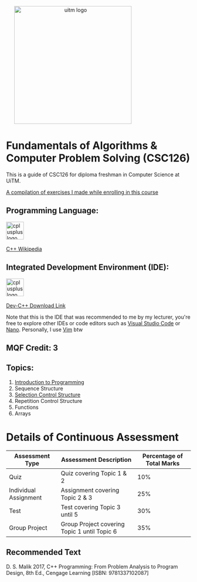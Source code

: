 <div align="center">
  <img src="https://upload.wikimedia.org/wikipedia/en/7/74/Universiti_Teknologi_MARA_logo.svg" height="320" alt="uitm logo"  />
  <img width="137" />
</div>

# Fundamentals of Algorithms & Computer Problem Solving (CSC126)

This is a guide of CSC126 for diploma freshman in Computer Science at UiTM.

[A compilation of exercises I made while enrolling in this course](https://github.com/shahxvi/uitm-cdcs110/tree/753e856f2000413dace510ed333f83134b6dca26/CSC126)

## Programming Language:
<div align="left">
  <img src="https://cdn.jsdelivr.net/gh/devicons/devicon/icons/cplusplus/cplusplus-original.svg" height="48" alt="cplusplus logo"  />
  <img width="48" />
</div>

[C++ Wikipedia](https://en.wikipedia.org/wiki/C++)

## Integrated Development Environment (IDE): 
<div align="left">
  <img src="https://bloodshed.net/data/_uploaded/image/blddevcpp.png" height="48" alt="cplusplus logo"  />
  <img width="48" />
</div>

[Dev-C++ Download Link](https://sourceforge.net/projects/orwelldevcpp/files/Setup%20Releases/Dev-Cpp%205.11%20TDM-GCC%204.9.2%20Setup.exe/download)

Note that this is the IDE that was recommended to me by my lecturer, you're free to explore other IDEs or code editors such as [Visual Studio Code](https://code.visualstudio.com) or [Nano](https://www.nano-editor.org/). Personally, I use [Vim](https://www.vim.org/) btw



## MQF Credit: 3

## Topics:
1. [Introduction to Programming](https://github.com/shahxvi/uitm-cdcs110/blob/753e856f2000413dace510ed333f83134b6dca26/CSC126/W2%20Introduction/Topic%201%20(Slides).pdf)
2. Sequence Structure
3. [Selection Control Structure](https://github.com/shahxvi/uitm-cdcs110/blob/3e63f2c1952c54615f486af1f1bc632712503fa1/CSC126/W5%20%232%20Selection%20Lab%20Module%201/00.%20Selection%20Control%20Structures.pdf)
4. Repetition Control Structure
5. Functions
6. Arrays

# Details of Continuous Assessment

| Assessment Type       | Assessment Description                       | Percentage of Total Marks |
| --------------------- | -------------------------------------------- | ------------------------- |
| Quiz                  | Quiz covering Topic 1 & 2                    | 10%                       |
| Individual Assignment | Assignment covering Topic 2 & 3              | 25%                       |
| Test                  | Test covering Topic 3 until 5                | 30%                       |
| Group Project         | Group Project covering Topic 1 until Topic 6 | 35%                       |



## Recommended Text
D. S. Malik 2017, C++ Programming: From Problem Analysis to Program Design, 8th Ed., Cengage Learning [ISBN: 9781337102087]

